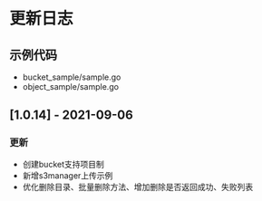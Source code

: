 # 更新日志

## 示例代码
  * bucket_sample/sample.go
  * object_sample/sample.go
  
 
## [1.0.14] - 2021-09-06

### 更新

* 创建bucket支持项目制
* 新增s3manager上传示例
* 优化删除目录、批量删除方法、增加删除是否返回成功、失败列表
